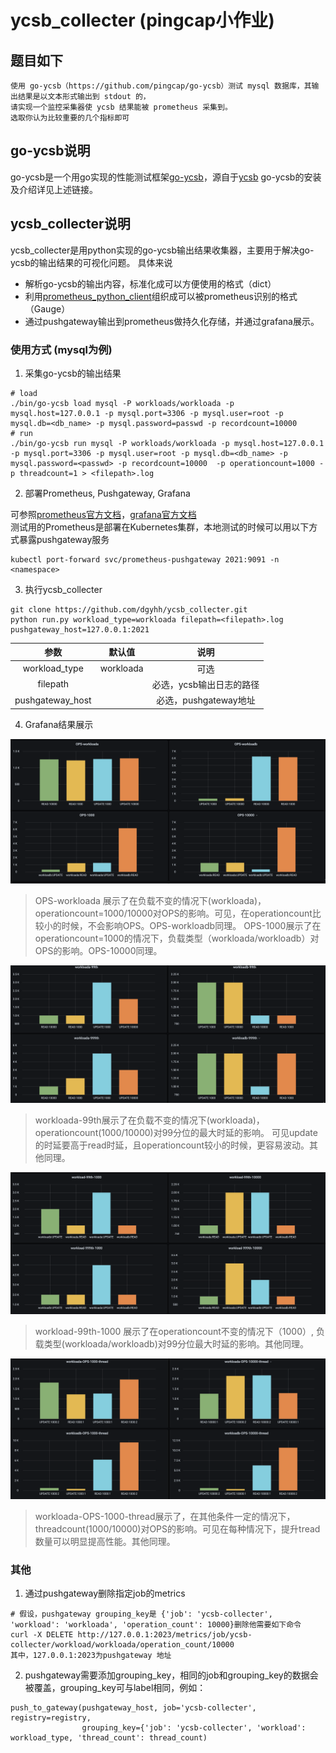 # ycsb_collecter (pingcap小作业)
## 题目如下
```
使用 go-ycsb（https://github.com/pingcap/go-ycsb）测试 mysql 数据库，其输出结果是以文本形式输出到 stdout 的，
请实现一个监控采集器使 ycsb 结果能被 prometheus 采集到。
选取你认为比较重要的几个指标即可
```

## go-ycsb说明
go-ycsb是一个用go实现的性能测试框架[go-ycsb](https://github.com/pingcap/go-ycsb)，源自于[ycsb](https://github.com/brianfrankcooper/YCSB)
go-ycsb的安装及介绍详见上述链接。

## ycsb_collecter说明
ycsb_collecter是用python实现的go-ycsb输出结果收集器，主要用于解决go-ycsb的输出结果的可视化问题。
具体来说
- 解析go-ycsb的输出内容，标准化成可以方便使用的格式（dict）
- 利用[prometheus_python_client](https://github.com/prometheus/client_python#counter)组织成可以被prometheus识别的格式（Gauge）
- 通过pushgateway输出到prometheus做持久化存储，并通过grafana展示。

### 使用方式 (mysql为例)
1. 采集go-ycsb的输出结果
```
# load
./bin/go-ycsb load mysql -P workloads/workloada -p mysql.host=127.0.0.1 -p mysql.port=3306 -p mysql.user=root -p mysql.db=<db_name> -p mysql.password=passwd -p recordcount=10000
# run
./bin/go-ycsb run mysql -P workloads/workloada -p mysql.host=127.0.0.1 -p mysql.port=3306 -p mysql.user=root -p mysql.db=<db_name> -p mysql.password=<passwd> -p recordcount=10000  -p operationcount=1000 -p threadcount=1 > <filepath>.log
```

2. 部署Prometheus, Pushgateway, Grafana

可参照[prometheus官方文档](https://github.com/prometheus/prometheus)，[grafana官方文档](https://github.com/grafana/grafana)  
测试用的Prometheus是部署在Kubernetes集群，本地测试的时候可以用以下方式暴露pushgateway服务
```
kubectl port-forward svc/prometheus-pushgateway 2021:9091 -n <namespace>
```

3. 执行ycsb_collecter
```
git clone https://github.com/dgyhh/ycsb_collecter.git
python run.py workload_type=workloada filepath=<filepath>.log pushgateway_host=127.0.0.1:2021
```

| 参数|默认值|说明|
|:----:|:----:|:---------:|
|workload_type| workloada|可选|
|filepath||必选，ycsb输出日志的路径|
|pushgateway_host||必选，pushgateway地址|

4. Grafana结果展示

![avatar](./pictures/OPS-workloada.png)
> OPS-workloada 展示了在负载不变的情况下(workloada)，operationcount=1000/10000对OPS的影响。可见，在operationcount比较小的时候，不会影响OPS。OPS-workloadb同理。
> OPS-1000展示了在operationcount=1000的情况下，负载类型（workloada/workloadb）对OPS的影响。OPS-10000同理。

![avatar](./pictures/workloada-99th.png)
> workloada-99th展示了在负载不变的情况下(workloada)，operationcount(1000/10000)对99分位的最大时延的影响。
> 可见update的时延要高于read时延，且operationcount较小的时候，更容易波动。其他同理。

![avatar](./pictures/workload-99th-1000.png)
>workload-99th-1000 展示了在operationcount不变的情况下（1000）, 负载类型(workloada/workloadb)对99分位最大时延的影响。其他同理。

![avatar](./pictures/workloada-OPS-1000-thread.png)
> workloada-OPS-1000-thread展示了，在其他条件一定的情况下，threadcount(1000/10000)对OPS的影响。可见在每种情况下，提升tread数量可以明显提高性能。其他同理。

### 其他
1. 通过pushgateway删除指定job的metrics
```
# 假设，pushgateway grouping_key是 {'job': 'ycsb-collecter', 'workload': 'workloada', 'operation_count': 10000}删除他需要如下命令
curl -X DELETE http://127.0.0.1:2023/metrics/job/ycsb-collecter/workload/workloada/operation_count/10000
其中，127.0.0.1:2023为pushgateway 地址
```

2. pushgateway需要添加grouping_key，相同的job和grouping_key的数据会被覆盖，grouping_key可与label相同，例如：
```
push_to_gateway(pushgateway_host, job='ycsb-collecter', registry=registry,
                grouping_key={'job': 'ycsb-collecter', 'workload': workload_type, 'thread_count': thread_count)
```